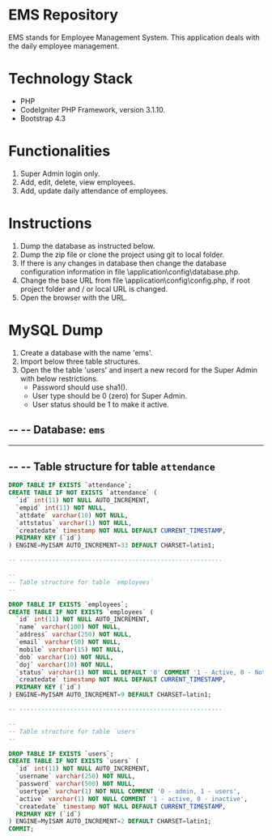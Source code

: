 # EMS Repository
EMS stands for Employee Management System. This application deals with the daily employee management. 

# Technology Stack
* PHP
* CodeIgniter PHP Framework, version 3.1.10.
* Bootstrap 4.3

# Functionalities
1. Super Admin login only.
2. Add, edit, delete, view employees. 
3. Add, update daily attendance of employees.

# Instructions
1. Dump the database as instructed below. 
2. Dump the zip file or clone the project using git to local folder. 
3. If there is any changes in database then change the database configuration information in file \application\config\database.php. 
4. Change the base URL from file \application\config\config.php, if root project folder and / or local URL is changed. 
5. Open the browser with the URL.

# MySQL Dump
1. Create a database with the name 'ems'.
2. Import below three table structures.
3. Open the the table 'users' and insert a new record for the Super Admin with below restrictions. 
	* Password should use sha1().
	* User type should be 0 (zero) for Super Admin. 
	* User status should be 1 to make it active. 

--
-- Database: `ems`
--

-- --------------------------------------------------------

--
-- Table structure for table `attendance`
--
```sql
DROP TABLE IF EXISTS `attendance`;
CREATE TABLE IF NOT EXISTS `attendance` (
  `id` int(11) NOT NULL AUTO_INCREMENT,
  `empid` int(11) NOT NULL,
  `attdate` varchar(10) NOT NULL,
  `attstatus` varchar(1) NOT NULL,
  `createdate` timestamp NOT NULL DEFAULT CURRENT_TIMESTAMP,
  PRIMARY KEY (`id`)
) ENGINE=MyISAM AUTO_INCREMENT=33 DEFAULT CHARSET=latin1;

-- --------------------------------------------------------

--
-- Table structure for table `employees`
--

DROP TABLE IF EXISTS `employees`;
CREATE TABLE IF NOT EXISTS `employees` (
  `id` int(11) NOT NULL AUTO_INCREMENT,
  `name` varchar(100) NOT NULL,
  `address` varchar(250) NOT NULL,
  `email` varchar(50) NOT NULL,
  `mobile` varchar(15) NOT NULL,
  `dob` varchar(10) NOT NULL,
  `doj` varchar(10) NOT NULL,
  `status` varchar(1) NOT NULL DEFAULT '0' COMMENT '1 - Active, 0 - Not Active',
  `createdate` timestamp NOT NULL DEFAULT CURRENT_TIMESTAMP,
  PRIMARY KEY (`id`)
) ENGINE=MyISAM AUTO_INCREMENT=9 DEFAULT CHARSET=latin1;

-- --------------------------------------------------------

--
-- Table structure for table `users`
--

DROP TABLE IF EXISTS `users`;
CREATE TABLE IF NOT EXISTS `users` (
  `id` int(11) NOT NULL AUTO_INCREMENT,
  `username` varchar(250) NOT NULL,
  `password` varchar(500) NOT NULL,
  `usertype` varchar(1) NOT NULL COMMENT '0 - admin, 1 - users',
  `active` varchar(1) NOT NULL COMMENT '1 - active, 0 - inactive',
  `createdate` timestamp NOT NULL DEFAULT CURRENT_TIMESTAMP,
  PRIMARY KEY (`id`)
) ENGINE=MyISAM AUTO_INCREMENT=2 DEFAULT CHARSET=latin1;
COMMIT;
